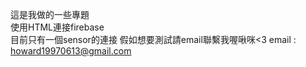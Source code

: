 這是我做的一些專題<br>
使用HTML連接firebase<br>
目前只有一個sensor的連接
假如想要測試請email聯繫我喔啾咪<3
email : howard19970613@gmail.com
